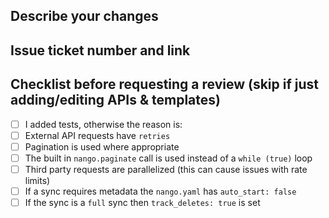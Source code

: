 ## Describe your changes

## Issue ticket number and link

## Checklist before requesting a review (skip if just adding/editing APIs & templates)
- [ ] I added tests, otherwise the reason is:
- [ ] External API requests have `retries`
- [ ] Pagination is used where appropriate
- [ ] The built in `nango.paginate` call is used instead of a `while (true)` loop
- [ ] Third party requests are parallelized (this can cause issues with rate limits)
- [ ] If a sync requires metadata the `nango.yaml` has `auto_start: false`
- [ ] If the sync is a `full` sync then `track_deletes: true` is set
